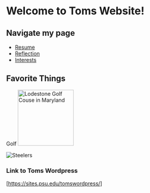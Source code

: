 # Welcome to Toms Website!

## Navigate my page
* [Resume](resume.md)
* [Reflection](reflection.md)
* [Interests](interests.md)


## **Favorite Things**
Golf
<img src="Lodestone_GolfCourse.jpg/Lodestone_GolfCourse.jpg" alt="Lodestone Golf Couse in Maryland" width="150"/>

![Steelers](https://www.google.com/url?sa=i&url=https%3A%2F%2Fwww.behindthesteelcurtain.com%2F2020%2F7%2F9%2F21313337%2Fi-see-no-reason-why-the-steelers-cant-be-serious-contenders-in-2020-pittsburgh-ben-roethlisberger&psig=AOvVaw1Lx1aKQ-U5J9FqF50kL3Oo&ust=1601422028018000&source=images&cd=vfe&ved=0CAIQjRxqFwoTCMidlo6AjewCFQAAAAAdAAAAABAD.jpg)

### Link to Toms Wordpress
[https://sites.psu.edu/tomswordpress/]
